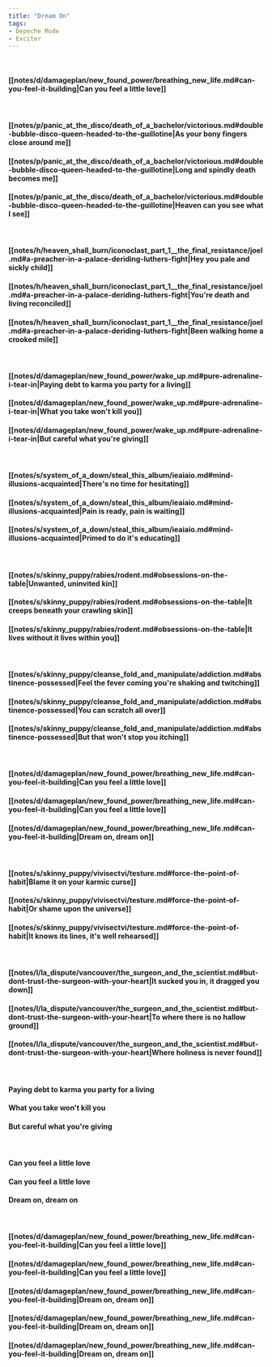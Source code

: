 ```yaml
---
title: "Dream On"
tags:
- Depeche Mode
- Exciter
---
```

&nbsp;
#### [[notes/d/damageplan/new_found_power/breathing_new_life.md#can-you-feel-it-building|Can you feel a little love]]
&nbsp;
#### [[notes/p/panic_at_the_disco/death_of_a_bachelor/victorious.md#double-bubble-disco-queen-headed-to-the-guillotine|As your bony fingers close around me]]
#### [[notes/p/panic_at_the_disco/death_of_a_bachelor/victorious.md#double-bubble-disco-queen-headed-to-the-guillotine|Long and spindly death becomes me]]
#### [[notes/p/panic_at_the_disco/death_of_a_bachelor/victorious.md#double-bubble-disco-queen-headed-to-the-guillotine|Heaven can you see what I see]]
&nbsp;
#### [[notes/h/heaven_shall_burn/iconoclast_part_1__the_final_resistance/joel.md#a-preacher-in-a-palace-deriding-luthers-fight|Hey you pale and sickly child]]
#### [[notes/h/heaven_shall_burn/iconoclast_part_1__the_final_resistance/joel.md#a-preacher-in-a-palace-deriding-luthers-fight|You're death and living reconciled]]
#### [[notes/h/heaven_shall_burn/iconoclast_part_1__the_final_resistance/joel.md#a-preacher-in-a-palace-deriding-luthers-fight|Been walking home a crooked mile]]
&nbsp;
#### [[notes/d/damageplan/new_found_power/wake_up.md#pure-adrenaline-i-tear-in|Paying debt to karma you party for a living]]
#### [[notes/d/damageplan/new_found_power/wake_up.md#pure-adrenaline-i-tear-in|What you take won't kill you]]
#### [[notes/d/damageplan/new_found_power/wake_up.md#pure-adrenaline-i-tear-in|But careful what you're giving]]
&nbsp;
#### [[notes/s/system_of_a_down/steal_this_album/ieaiaio.md#mind-illusions-acquainted|There's no time for hesitating]]
#### [[notes/s/system_of_a_down/steal_this_album/ieaiaio.md#mind-illusions-acquainted|Pain is ready, pain is waiting]]
#### [[notes/s/system_of_a_down/steal_this_album/ieaiaio.md#mind-illusions-acquainted|Primed to do it's educating]]
&nbsp;
#### [[notes/s/skinny_puppy/rabies/rodent.md#obsessions-on-the-table|Unwanted, uninvited kin]]
#### [[notes/s/skinny_puppy/rabies/rodent.md#obsessions-on-the-table|It creeps beneath your crawling skin]]
#### [[notes/s/skinny_puppy/rabies/rodent.md#obsessions-on-the-table|It lives without it lives within you]]
&nbsp;
#### [[notes/s/skinny_puppy/cleanse_fold_and_manipulate/addiction.md#abstinence-possessed|Feel the fever coming you're shaking and twitching]]
#### [[notes/s/skinny_puppy/cleanse_fold_and_manipulate/addiction.md#abstinence-possessed|You can scratch all over]]
#### [[notes/s/skinny_puppy/cleanse_fold_and_manipulate/addiction.md#abstinence-possessed|But that won't stop you itching]]
&nbsp;
#### [[notes/d/damageplan/new_found_power/breathing_new_life.md#can-you-feel-it-building|Can you feel a little love]]
#### [[notes/d/damageplan/new_found_power/breathing_new_life.md#can-you-feel-it-building|Can you feel a little love]]
#### [[notes/d/damageplan/new_found_power/breathing_new_life.md#can-you-feel-it-building|Dream on, dream on]]
&nbsp;
#### [[notes/s/skinny_puppy/vivisectvi/testure.md#force-the-point-of-habit|Blame it on your karmic curse]]
#### [[notes/s/skinny_puppy/vivisectvi/testure.md#force-the-point-of-habit|Or shame upon the universe]]
#### [[notes/s/skinny_puppy/vivisectvi/testure.md#force-the-point-of-habit|It knows its lines, it's well rehearsed]]
&nbsp;
#### [[notes/l/la_dispute/vancouver/the_surgeon_and_the_scientist.md#but-dont-trust-the-surgeon-with-your-heart|It sucked you in, it dragged you down]]
#### [[notes/l/la_dispute/vancouver/the_surgeon_and_the_scientist.md#but-dont-trust-the-surgeon-with-your-heart|To where there is no hallow ground]]
#### [[notes/l/la_dispute/vancouver/the_surgeon_and_the_scientist.md#but-dont-trust-the-surgeon-with-your-heart|Where holiness is never found]]
&nbsp;
#### Paying debt to karma you party for a living
#### What you take won't kill you
#### But careful what you're giving
&nbsp;
#### Can you feel a little love
#### Can you feel a little love
#### Dream on, dream on
&nbsp;
#### [[notes/d/damageplan/new_found_power/breathing_new_life.md#can-you-feel-it-building|Can you feel a little love]]
#### [[notes/d/damageplan/new_found_power/breathing_new_life.md#can-you-feel-it-building|Can you feel a little love]]
#### [[notes/d/damageplan/new_found_power/breathing_new_life.md#can-you-feel-it-building|Dream on, dream on]]
#### [[notes/d/damageplan/new_found_power/breathing_new_life.md#can-you-feel-it-building|Dream on, dream on]]
#### [[notes/d/damageplan/new_found_power/breathing_new_life.md#can-you-feel-it-building|Dream on, dream on]]
